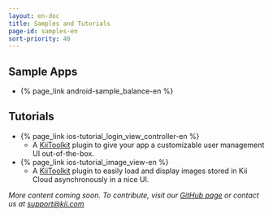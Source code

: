```yaml
---
layout: en-doc
title: Samples and Tutorials
page-id: samples-en
sort-priority: 40
---
```

## Sample Apps

* {% page_link android-sample_balance-en %}

## Tutorials

* {% page_link ios-tutorial_login_view_controller-en %}
  * A [KiiToolkit](https://github.com/KiiPlatform/KiiToolkit-iOS) plugin to give your app a customizable user management UI out-of-the-box.
* {% page_link ios-tutorial_image_view-en %}
  * A [KiiToolkit](https://github.com/KiiPlatform/KiiToolkit-iOS) plugin to easily load and display images stored in Kii Cloud asynchronously in a nice UI.

_More content coming soon. To contribute, visit our [GitHub page](https://github.com/KiiPlatform) or contact us at [support@kii.com](mailto:support@kii.com)_
